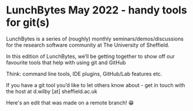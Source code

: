 # LunchBytes May 2022 - handy tools for git(s)

LunchBytes is a series of (roughly) monthly seminars/demos/discussions for the research software community at The University of Sheffield.

In this edition of LunchBytes, we’ll be getting together to show off our favourite tools that help with using git and GitHub

Think: command line tools, IDE plugins, GitHub/Lab features etc.

If you have a git tool you’d like to let others know about - get in touch with the host at d.wilby [at] sheffield.ac.uk


Here's an edit that was made on a remote branch! :grin:
